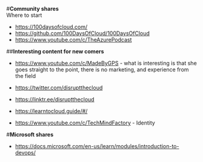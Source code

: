 #**Community shares**<br>
Where to start<br>
* https://100daysofcloud.com/
* https://github.com/100DaysOfCloud/100DaysOfCloud
* https://www.youtube.com/c/TheAzurePodcast

##**Interesting content for new comers**<br>
* https://www.youtube.com/c/MadeByGPS - what is interesting is that she goes straight to the point, there is no marketing, and experience from the field
* https://twitter.com/disruptthecloud
* https://linktr.ee/disruptthecloud
* https://learntocloud.guide/#/

* https://www.youtube.com/c/TechMindFactory - Identity

#**Microsoft shares**<br>
* https://docs.microsoft.com/en-us/learn/modules/introduction-to-devops/
